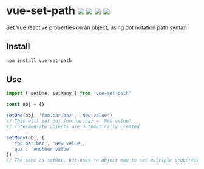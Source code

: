 # vue-set-path <a href="https://npm.im/vue-set-path"><img src="https://badgen.net/npm/v/vue-set-path"></a> <a href="https://npm.im/vue-set-path"><img src="https://badgen.net/npm/dm/vue-set-path"></a> ![](https://img.badgesize.io/kouts/vue-set-path/main/dist/umd/vueSetPath.js.svg) ![](https://img.badgesize.io/kouts/vue-set-path/main/dist/umd/vueSetPath.js.svg?compression=gzip)

Set Vue reactive properties on an object, using dot notation path syntax

## Install
```sh
npm install vue-set-path
```

## Use
```js
import { setOne, setMany } from 'vue-set-path'

const obj = {}

setOne(obj, 'foo.bar.baz', 'New value')
// This will set obj.foo.bar.baz = 'New value'
// Intermediate objects are automatically created

setMany(obj, {
  'foo.bar.baz', 'New value',
  'qux': 'Another value'
})
// The same as setOne, but uses an object map to set multiple properties

```

